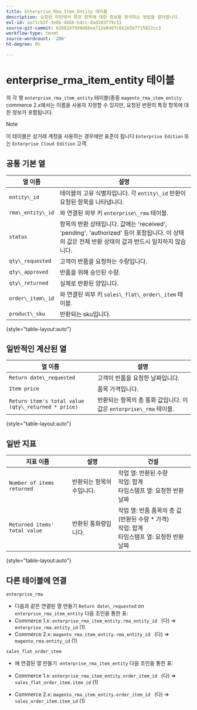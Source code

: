 ```yaml
---
title: Enterprise_Rma_Item_Entity 테이블
description: 요청된 리턴에서 특정 항목에 대한 정보를 분석하는 방법을 알아봅니다.
exl-id: aa71cb3f-3e0b-4b6b-b4cc-dad103f79c51
source-git-commit: 82882479d4d6bea712e8dd7c6b2e5b7715022cc3
workflow-type: tm+mt
source-wordcount: '286'
ht-degree: 0%

---
```


# enterprise_rma_item_entity 테이블

의 각 행 `enterprise_rma_item_entity` 테이블(종종 `magento_rma_item_entity` commerce 2.x에서는 이름을 사용자 지정할 수 있지만, 요청된 반환의 특정 항목에 대한 정보가 포함됩니다.

>[!NOTE]
>
>이 테이블은 상거래 계정을 사용하는 경우에만 표준이 됩니다 `Enterprise Edition` 또는 `Enterprise Cloud Edition` 고객.

## 공통 기본 열

| **열 이름** | **설명** |
|---|---|
| `entity\_id` | 테이블의 고유 식별자입니다. 각 `entity\_id` 반환이 요청된 항목을 나타냅니다. |
| `rma\_entity\_id` | 와 연결된 외부 키 `enterprise\_rma` 테이블. |
| `status` | 항목의 반환 상태입니다. 값에는 &#39;received&#39;, &#39;pending&#39;, &#39;authorized&#39; 등이 포함됩니다. 이 상태의 값은 전체 반환 상태의 값과 반드시 일치하지 않습니다. |
| `qty\_requested` | 고객이 반품을 요청하는 수량입니다. |
| `qty\_approved` | 반품을 위해 승인된 수량. |
| `qty\_returned` | 실제로 반환된 양입니다. |
| `order\_item\_id` | 와 연결된 외부 키 `sales\_flat\_order\_item` 테이블. |
| `product\_sku` | 반환되는 sku입니다. |

{style=&quot;table-layout:auto&quot;}

## 일반적인 계산된 열

| **열 이름** | **설명** |
|---|---|
| `Return date\_requested` | 고객이 반품을 요청한 날짜입니다. |
| `Item price` | 품목 가격입니다. |
| `Return item's total value (qty\_returned * price)` | 반환되는 항목의 총 통화 값입니다. 이 값은 `enterprise\_rma` 테이블. |

{style=&quot;table-layout:auto&quot;}

## 일반 지표

| **지표 이름** | **설명** | **건설** |
|---|---|---|
| `Number of items returned` | 반환되는 항목의 수입니다. | 작업 열: 반환된 수량<br>작업: 합계<br>타임스탬프 열: 요청한 반환 날짜 |
| `Returned items' total value` | 반환된 통화량입니다. | 작업 열: 반품 품목의 총 값(반환된 수량 * 가격)<br>작업: 합계<br>타임스탬프 열: 요청한 반환 날짜 |

{style=&quot;table-layout:auto&quot;}

## 다른 테이블에 연결

`enterprise_rma`

* 다음과 같은 연결된 열 만들기 `Return date\_requested` on `enterprise_rma_item_entity` 다음 조인을 통한 표:
* Commerce 1.x: `enterprise_rma_item_entity.rma_entity_id ` (다) => `enterprise_rma.entity_id` (1)
* Commerce 2.x: `magento_rma_item_entity.rma_entity_id ` (다) => `magento_rma.entity_id` (1)

`sales_flat_order_item`

* 에 연결된 열 만들기  `enterprise_rma_item_entity` 다음 조인을 통한 표:

* Commerce 1.x: `enterprise_rma_item_entity.order_item_id ` (다) => `sales_flat_order_item.item_id` (1)
* Commerce 2.x: `magento_rma_item_entity.order_item_id ` (다) => `sales_order_item.item_id` (1)
